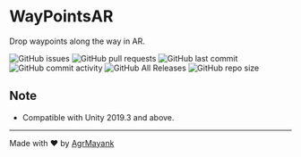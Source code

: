# WayPointsAR
Drop waypoints along the way in AR.

![GitHub issues](https://img.shields.io/github/issues/AgrMayank/WayPointsAR?label=Issues&style=flat-square)
![GitHub pull requests](https://img.shields.io/github/issues-pr/AgrMayank/WayPointsAR?label=Pull%20Requests&style=flat-square)
![GitHub last commit](https://img.shields.io/github/last-commit/AgrMayank/WayPointsAR?label=Last%20Commit&style=flat-square)
![GitHub commit activity](https://img.shields.io/github/commit-activity/m/AgrMayank/WayPointsAR?label=Commit%20Activity&style=flat-square)
![GitHub All Releases](https://img.shields.io/github/downloads/AgrMayank/WayPointsAR/total?label=Downloads&style=flat-square)
![GitHub repo size](https://img.shields.io/github/repo-size/AgrMayank/WayPointsAR?label=Repo%20Size&style=flat-square)

## Note
- Compatible with Unity 2019.3 and above.

<hr>

Made with ❤ by [AgrMayank](https://AgrMayank.GitHub.io)
